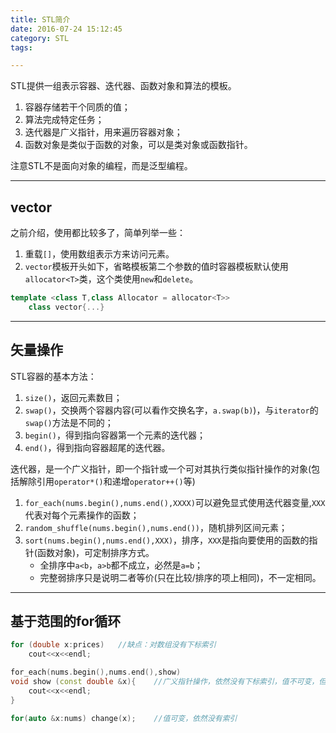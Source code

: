 ```yaml
---
title: STL简介
date: 2016-07-24 15:12:45
category: STL
tags: 

---
```


STL提供一组表示容器、迭代器、函数对象和算法的模板。
1. 容器存储若干个同质的值；
2. 算法完成特定任务；
3. 迭代器是广义指针，用来遍历容器对象；
4. 函数对象是类似于函数的对象，可以是类对象或函数指针。

注意STL不是面向对象的编程，而是泛型编程。

---

## vector

之前介绍，使用都比较多了，简单列举一些：
1. 重载`[]`，使用数组表示方来访问元素。
2. `vector`模板开头如下，省略模板第二个参数的值时容器模板默认使用`allocator<T>`类，这个类使用`new`和`delete`。

```C++
template <class T,class Allocator = allocator<T>>
	class vector{...}
```

---

## 矢量操作

STL容器的基本方法：
1. `size()`，返回元素数目；
2. `swap()`，交换两个容器内容(可以看作交换名字，`a.swap(b)`)，与`iterator`的`swap()`方法是不同的；
3. `begin()`，得到指向容器第一个元素的迭代器；
4. `end()`，得到指向容器超尾的迭代器。

迭代器，是一个广义指针，即一个指针或一个可对其执行类似指针操作的对象(包括解除引用`operator*()`和递增`operator++()`等)
1. `for_each(nums.begin(),nums.end(),XXXX)`可以避免显式使用迭代器变量,`XXX`代表对每个元素操作的函数；
2. `random_shuffle(nums.begin(),nums.end())`，随机排列区间元素；
3. `sort(nums.begin(),nums.end(),XXX)`，排序，`XXX`是指向要使用的函数的指针(函数对象)，可定制排序方式。
	+ 全排序中`a<b`，`a>b`都不成立，必然是`a=b`；
	+ 完整弱排序只是说明二者等价(只在比较/排序的项上相同)，不一定相同。

---

## 基于范围的for循环

```C++
for (double x:prices)	//缺点：对数组没有下标索引
	cout<<x<<endl;

for_each(nums.begin(),nums.end(),show)
void show (const double &x){	//广义指针操作，依然没有下标索引，值不可变，但是例外，可查看参考文档
	cout<<x<<endl;
}

for(auto &x:nums) change(x);	//值可变，依然没有索引

```

